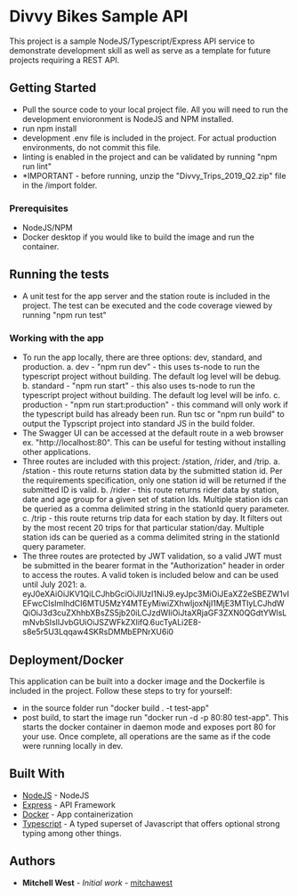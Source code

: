 # Divvy Bikes Sample API

This project is a sample NodeJS/Typescript/Express API service to demonstrate development skill as well as serve as a template for future projects requiring a REST API.

## Getting Started

- Pull the source code to your local project file. All you will need to run the development envioronment is NodeJS and NPM installed.
- run npm install
- development .env file is included in the project. For actual production environments, do not commit this file.
- linting is enabled in the project and can be validated by running "npm run lint"
- *IMPORTANT - before running, unzip the "Divvy_Trips_2019_Q2.zip" file in the /import folder. 

### Prerequisites

- NodeJS/NPM
- Docker desktop if you would like to build the image and run the container.

## Running the tests

- A unit test for the app server and the station route is included in the project. The test can be executed and the code coverage viewed by running "npm run test"

### Working with the app

- To run the app locally, there are three options: dev, standard, and production.
    a. dev - "npm run dev" - this uses ts-node to run the typescript project without building. The default log level will be debug.
    b. standard - "npm run start" - this also uses ts-node to run the typescript project without building. The default log level will be info.
    c. production - "npm run start:production" - this command will only work if the typescript build has already been run. Run tsc or "npm run build" to output the Typscript project into standard JS in the build folder.
- The Swagger UI can be accessed at the default route in a web browser ex. "http://localhost:80". This can be useful for testing without installing other applications.
- Three routes are included with this project: /station, /rider, and /trip.
    a. /station - this route returns station data by the submitted station id. Per the requirements specification, only one station id will be returned if the submitted ID is valid.
    b. /rider - this route returns rider data by station, date and age group for a given set of station Ids. Multiple station ids can be queried as a comma delimited string in the stationId query parameter.
    c. /trip - this route returns trip data for each station by day. It filters out by the most recent 20 trips for that particular station/day. Multiple station ids can be queried as a comma delimited string in the stationId query parameter.
- The three routes are protected by JWT validation, so a valid JWT must be submitted in the bearer format in the "Authorization" header in order to access the routes. A valid token is included below and can be used until July 2021:
    a. eyJ0eXAiOiJKV1QiLCJhbGciOiJIUzI1NiJ9.eyJpc3MiOiJEaXZ2eSBEZW1vIEFwcCIsImlhdCI6MTU5MzY4MTEyMiwiZXhwIjoxNjI1MjE3MTIyLCJhdWQiOiJ3d3cuZXhhbXBsZS5jb20iLCJzdWIiOiJtaXRjaGF3ZXN0QGdtYWlsLmNvbSIsIlJvbGUiOiJSZWFkZXIifQ.6ucTyALi2E8-s8e5r5U3Lqqaw4SKRsDMMbEPNrXU6i0

## Deployment/Docker

This application can be built into a docker image and the Dockerfile is included in the project. Follow these steps to try for yourself:
- in the source folder run "docker build . -t test-app"
- post build, to start the image run "docker run -d -p 80:80 test-app". This starts the docker container in daemon mode and exposes port 80 for your use. Once complete, all operations are the same as if the code were running locally in dev.

## Built With

* [NodeJS](https://nodejs.org/en/) - NodeJS
* [Express](https://www.npmjs.com/package/express) - API Framework
* [Docker](https://www.docker.com/) - App containerization
* [Typescript](https://www.typescriptlang.org/) - A typed superset of Javascript that offers optional strong typing among other things.


## Authors

* **Mitchell West** - *Initial work* - [mitchawest](https://github.com/mitchawest)